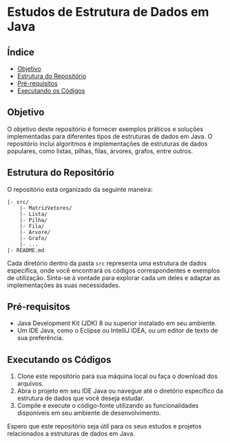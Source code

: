 # Estudos de Estrutura de Dados em Java

## Índice

- [Objetivo](#objetivo)
- [Estrutura do Repositório](#estrutura-do-repositório)
- [Pré-requisitos](#pré-requisitos)
- [Executando os Códigos](#executando-os-códigos)

## Objetivo

O objetivo deste repositório é fornecer exemplos práticos e soluções implementadas para diferentes tipos de estruturas de dados em Java. O repositório inclui algoritmos e implementações de estruturas de dados populares, como listas, pilhas, filas, árvores, grafos, entre outros.

## Estrutura do Repositório

O repositório está organizado da seguinte maneira:

```
|- src/
    |- MatrizVetores/
    |- Lista/
    |- Pilha/
    |- Fila/
    |- Arvore/
    |- Grafo/
    |- ...
|- README.md
```

Cada diretório dentro da pasta `src` representa uma estrutura de dados específica, onde você encontrará os códigos correspondentes e exemplos de utilização. Sinta-se à vontade para explorar cada um deles e adaptar as implementações às suas necessidades.

## Pré-requisitos

- Java Development Kit (JDK) 8 ou superior instalado em seu ambiente.
- Um IDE Java, como o Eclipse ou IntelliJ IDEA, ou um editor de texto de sua preferência.

## Executando os Códigos

1. Clone este repositório para sua máquina local ou faça o download dos arquivos.
2. Abra o projeto em seu IDE Java ou navegue até o diretório específico da estrutura de dados que você deseja estudar.
3. Compile e execute o código-fonte utilizando as funcionalidades disponíveis em seu ambiente de desenvolvimento.

Espero que este repositório seja útil para os seus estudos e projetos relacionados a estruturas de dados em Java.

